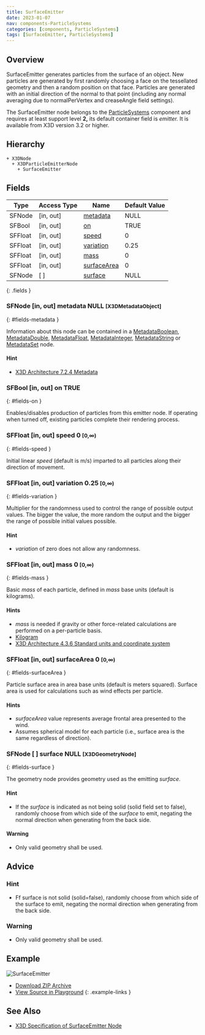 ```yaml
---
title: SurfaceEmitter
date: 2023-01-07
nav: components-ParticleSystems
categories: [components, ParticleSystems]
tags: [SurfaceEmitter, ParticleSystems]
---
```

<style>
.post h3 {
  word-spacing: 0.2em;
}
</style>

## Overview

SurfaceEmitter generates particles from the surface of an object. New particles are generated by first randomly choosing a face on the tessellated geometry and then a random position on that face. Particles are generated with an initial direction of the normal to that point (including any normal averaging due to normalPerVertex and creaseAngle field settings).

The SurfaceEmitter node belongs to the [ParticleSystems](/x_ite/components/overview/#particlesystems) component and requires at least support level **2,** its default container field is *emitter.* It is available from X3D version 3.2 or higher.

## Hierarchy

```
+ X3DNode
  + X3DParticleEmitterNode
    + SurfaceEmitter
```

## Fields

| Type | Access Type | Name | Default Value |
| ---- | ----------- | ---- | ------------- |
| SFNode | [in, out] | [metadata](#fields-metadata) | NULL  |
| SFBool | [in, out] | [on](#fields-on) | TRUE |
| SFFloat | [in, out] | [speed](#fields-speed) | 0  |
| SFFloat | [in, out] | [variation](#fields-variation) | 0.25  |
| SFFloat | [in, out] | [mass](#fields-mass) | 0  |
| SFFloat | [in, out] | [surfaceArea](#fields-surfaceArea) | 0  |
| SFNode | [ ] | [surface](#fields-surface) | NULL  |
{: .fields }

### SFNode [in, out] **metadata** NULL <small>[X3DMetadataObject]</small>
{: #fields-metadata }

Information about this node can be contained in a [MetadataBoolean](/x_ite/components/core/metadataboolean/), [MetadataDouble](/x_ite/components/core/metadatadouble/), [MetadataFloat](/x_ite/components/core/metadatafloat/), [MetadataInteger](/x_ite/components/core/metadatainteger/), [MetadataString](/x_ite/components/core/metadatastring/) or [MetadataSet](/x_ite/components/core/metadataset/) node.

#### Hint

- [X3D Architecture 7.2.4 Metadata](https://www.web3d.org/specifications/X3Dv4/ISO-IEC19775-1v4-IS/Part01/components/core.html#Metadata)

### SFBool [in, out] **on** TRUE
{: #fields-on }

Enables/disables production of particles from this emitter node. If operating when turned off, existing particles complete their rendering process.

### SFFloat [in, out] **speed** 0 <small>[0,∞)</small>
{: #fields-speed }

Initial linear *speed* (default is m/s) imparted to all particles along their direction of movement.

### SFFloat [in, out] **variation** 0.25 <small>[0,∞)</small>
{: #fields-variation }

Multiplier for the randomness used to control the range of possible output values. The bigger the value, the more random the output and the bigger the range of possible initial values possible.

#### Hint

- *variation* of zero does not allow any randomness.

### SFFloat [in, out] **mass** 0 <small>[0,∞)</small>
{: #fields-mass }

Basic *mass* of each particle, defined in *mass* base units (default is kilograms).

#### Hints

- *mass* is needed if gravity or other force-related calculations are performed on a per-particle basis.
- [Kilogram](https://en.wikipedia.org/wiki/Kilogram)
- [X3D Architecture 4.3.6 Standard units and coordinate system](https://www.web3d.org/specifications/X3Dv4/ISO-IEC19775-1v4-IS/Part01/concepts.html#Standardunitscoordinates)

### SFFloat [in, out] **surfaceArea** 0 <small>[0,∞)</small>
{: #fields-surfaceArea }

Particle surface area in area base units (default is meters squared). Surface area is used for calculations such as wind effects per particle.

#### Hints

- *surfaceArea* value represents average frontal area presented to the wind.
- Assumes spherical model for each particle (i.e., surface area is the same regardless of direction).

### SFNode [ ] **surface** NULL <small>[X3DGeometryNode]</small>
{: #fields-surface }

The geometry node provides geometry used as the emitting *surface*.

#### Hint

- If the *surface* is indicated as not being solid (solid field set to false), randomly choose from which side of the *surface* to emit, negating the normal direction when generating from the back side.

#### Warning

- Only valid geometry shall be used.

## Advice

### Hint

- Ff surface is not solid (solid=false), randomly choose from which side of the surface to emit, negating the normal direction when generating from the back side.

### Warning

- Only valid geometry shall be used.

## Example

<x3d-canvas class="xr-button-br" src="https://create3000.github.io/media/examples/ParticleSystems/SurfaceEmitter/SurfaceEmitter.x3d" contentScale="auto" update="auto">
  <img src="https://create3000.github.io/media/examples/ParticleSystems/SurfaceEmitter/screenshot.avif" alt="SurfaceEmitter"/>
</x3d-canvas>

- [Download ZIP Archive](https://create3000.github.io/media/examples/ParticleSystems/SurfaceEmitter/SurfaceEmitter.zip)
- [View Source in Playground](/x_ite/playground/?url=https://create3000.github.io/media/examples/ParticleSystems/SurfaceEmitter/SurfaceEmitter.x3d)
{: .example-links }

## See Also

- [X3D Specification of SurfaceEmitter Node](https://www.web3d.org/documents/specifications/19775-1/V4.0/Part01/components/particleSystems.html#SurfaceEmitter)
